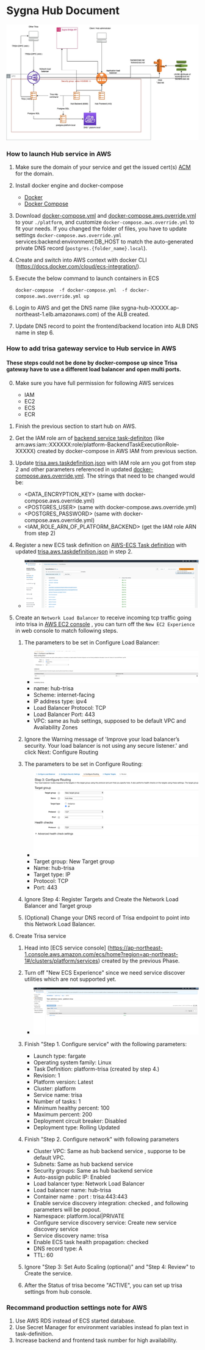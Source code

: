 # Sygna Hub Document 

![image](assets/hub_on_aws.jpg)

### How to launch Hub service in AWS

1. Make sure the domain of your service and get the issued cert(s) [ACM](https://docs.aws.amazon.com/acm/index.html) for the domain. 

2. Install docker engine and docker-compose
   * [Docker](https://docs.docker.com/engine/install/#server)
   * [Docker Compose](https://docs.docker.com/compose/install/)

3. Download [docker-compose.yml](docker-compose.yml) and [docker-compose.aws.override.yml](docker-compose.aws.override.yml) to your `./platform`, and customize `docker-compose.aws.override.yml` to fit your needs. If you changed the folder of files, you have to update settings `docker-compose.aws.override.yml` services:backend:environment:DB_HOST to match the auto-generated private DNS record (`postgres.{folder_name}.local`).

4. Create and switch into AWS context with docker CLI (https://docs.docker.com/cloud/ecs-integration/).

5. Execute the below command to launch containers in ECS

    ```
    docker-compose  -f docker-compose.yml  -f docker-compose.aws.override.yml up
    ```

6. Login to AWS and get the DNS name (like sygna-hub-XXXXX.ap-northeast-1.elb.amazonaws.com) of the ALB created.

7. Update DNS record to point the frontend/backend location into ALB DNS name in step 6.
### How to add trisa gateway service to Hub service in AWS
#### These steps could not be done by docker-compose up since Trisa gateway have to use a different load balancer and open multi ports.
0. Make sure you have full permission for following AWS services
    - IAM
    - EC2
    - ECS
    - ECR
1. Finish the previous section to start hub on AWS.

2. Get the IAM role arn of [backend service task-definiton](https://ap-northeast-1.console.aws.amazon.com/ecs/v2/task-definitions/platform-backend?status=ACTIVE&region=ap-northeast-1) (like arn:aws:iam::XXXXXX:role/platform-BackendTaskExecutionRole-XXXXX) created by docker-compose in AWS IAM from previous section.

3. Update [trisa.aws.taskdefinition.json](trisa.aws.taskdefinition.json) with IAM role arn  you got from step 2 and other parameters referenced in updated [docker-compose.aws.override.yml](docker-compose.aws.override.yml). The strings that need to be changed would be:
    - <DATA_ENCRYPTION_KEY> (same with docker-compose.aws.override.yml)
    - <POSTGRES_USER> (same with docker-compose.aws.override.yml)
    - <POSTGRES_PASSWORD> (same with docker-compose.aws.override.yml)
    - <IAM_ROLE_ARN_OF_PLATFORM_BACKEND> (get the IAM role ARN from step 2)

4. Register a new ECS task definition on [AWS-ECS Task definition](https://ap-northeast-1.console.aws.amazon.com/ecs/home?region=ap-northeast-1#/taskDefinitions) with updated [trisa.aws.taskdefinition.json](trisa.aws.taskdefinition.json) in step 2.
    - ![image](assets/ECS_Create_task_definition_with_json.png)

5. Create an `Network Load Balancer` to receive incoming tcp traffic going into trisa in [AWS EC2 console](https://ap-northeast-1.console.aws.amazon.com/ec2/home?region=ap-northeast-1#LoadBalancers:sort=loadBalancerName) , you can turn off the `New EC2 Experience` in web console to match following steps.
    1. The parameters to be set in Configure Load Balancer:
        - ![image](assets/LB_step_1_configure_LB.png)
        - name: hub-trisa
        - Scheme: internet-facing
        - IP address type: ipv4
        - Load Balancer Protocol: TCP
        - Load Balancer Port: 443
        - VPC: same as hub settings, supposed to be default VPC and Availability Zones

    2. Ignore the Warning message of 'Improve your load balancer’s security. Your load balancer is not using any secure listener.' and click Next: Configure Routing
    
    3. The parameters to be set in Configure Routing:
        - ![image](assets/LB_step_3_configure_routing.png)
        - Target group: New Target group
        - Name: hub-trisa
        - Target type: IP
        - Protocol: TCP
        - Port: 443

    4. Ignore Step 4: Register Targets and Create the Network Load Balancer and Target group
    5. (Optional) Change your DNS record of Trisa endpoint to point into this Network Load Balancer.

6. Create Trisa service
    1. Head into [ECS service console] (https://ap-northeast-1.console.aws.amazon.com/ecs/home?region=ap-northeast-1#/clusters/platform/services) created by the previous Phase.
    2. Turn off "New ECS Experience" since we need service discover utilities which are not supported yet.
        - ![image](assets/ECS_Turn_off_new_ecs_experience.png)
    3. Finish "Step 1. Configure service" with the following parameters:
        - Launch type: fargate
        - Operating system family: Linux
        - Task Definition: platform-trisa (created by step 4.)
        - Revision: 1
        - Platform version: Latest
        - Cluster: platform
        - Service name: trisa 
        - Number of tasks: 1
        - Minimum healthy percent: 100
        - Maximum percent: 200
        - Deployment circuit breaker: Disabled
        - Deployment type: Rolling Updated 
    
    4. Finish "Step 2. Configure network" with following parameters
        - Cluster VPC: Same as hub backend service , supporse to be default VPC.
        - Subnets: Same as hub backend service
        - Security groups:  Same as hub backend service 
        - Auto-assign public IP: Enabled
        - Load balancer type: Network Load Balancer
        - Load balancer name: hub-trisa
        - Container name : port : trisa:443:443
        - Enable service discovery integration: checked , and following parameters will be popout.
        - Namespace: platform.local|PRIVATE
        - Configure service discovery service: Create new service discovery service
        - Service discovery name: trisa
        - Enable ECS task health propagation: checked
        - DNS record type: A
        - TTL: 60
    5. Ignore "Step 3: Set Auto Scaling (optional)" and "Step 4: Review" to Create the service.

    6. After the Status of trisa become  "ACTIVE", you can set up trisa settings from hub console. 

### Recommand production settings note for AWS 

 1. Use AWS RDS instead of ECS started database.
 2. Use Secret Manager for environment  variables instead fo plan text in task-definition.
 3. Increase backend and frontend task number for high availability.

